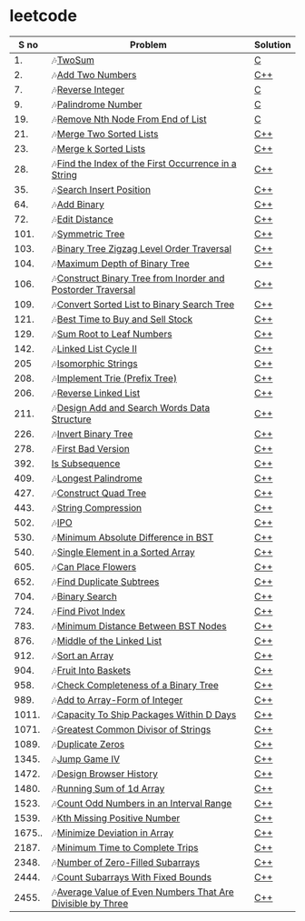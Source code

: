 # leetcode

| S no| Problem| Solution|
| ------| ------| ------|
| 1.| 🎶[TwoSum](https://leetcode.com/problems/two-sum/)| [C](https://github.com/YasothaRamamoorthy/leetcode/blob/main/problems/twosum/twosum.c)|
| 2.| 🎶[Add Two Numbers](https://leetcode.com/problems/add-two-numbers/description/)| [C++](https://github.com/YasothaRamamoorthy/leetcode/blob/main/problems/twosum/addtwonumber.cpp)|
| 7.| 🎶[Reverse Integer](https://leetcode.com/problems/reverse-integer/)| [C](https://github.com/YasothaRamamoorthy/leetcode/blob/main/problems/twosum/Reverse%20Integer.c)|
| 9.| 🎶[Palindrome Number](https://leetcode.com/problems/palindrome-number/)| [C](https://github.com/YasothaRamamoorthy/leetcode/blob/main/problems/twosum/Palindrome%20Number.c)|
| 19.| 🎶[Remove Nth Node From End of List](https://leetcode.com/problems/palindrome-number/)| [C](https://github.com/YasothaRamamoorthy/leetcode/blob/main/problems/twosum/Remove%20Nth%20Node%20From%20End%20of%20List.cpp)|
| 21.| 🎶[Merge Two Sorted Lists](https://leetcode.com/problems/merge-two-sorted-lists/?envType=study-plan&id=level-1)| [C++](https://github.com/YasothaRamamoorthy/leetcode/blob/main/problems/twosum/Merge%20Two%20Sorted%20Lists.cpp)|
| 23.| 🎶[Merge k Sorted Lists](https://leetcode.com/problems/merge-k-sorted-lists/description/)| [C++](https://github.com/YasothaRamamoorthy/leetcode/blob/main/problems/twosum/Merge%20k%20Sorted%20Lists.cpp)|
| 28.| 🎶[Find the Index of the First Occurrence in a String](https://leetcode.com/problems/find-the-index-of-the-first-occurrence-in-a-string/description/)| [C++](https://github.com/YasothaRamamoorthy/leetcode/blob/main/problems/twosum/Find%20the%20Index%20of%20the%20First%20Occurrence%20in%20a%20String.cpp)|
| 35.| 🎶[Search Insert Position](https://leetcode.com/problems/search-insert-position/description/)| [C++](https://github.com/YasothaRamamoorthy/leetcode/blob/main/problems/twosum/Search%20Insert%20Position.cpp)|
| 64.| 🎶[Add Binary](https://leetcode.com/problems/remove-nth-node-from-end-of-list/)| [C++](https://github.com/YasothaRamamoorthy/leetcode/blob/main/problems/twosum/Add%20Binary.cpp)|
| 72.| 🎶[Edit Distance](https://leetcode.com/problems/edit-distance/description/)| [C++](https://github.com/YasothaRamamoorthy/leetcode/blob/main/problems/twosum/Edit%20Distance.cpp)|
| 101.| 🎶[Symmetric Tree](https://leetcode.com/problems/symmetric-tree/description/)| [C++](https://github.com/YasothaRamamoorthy/leetcode/blob/main/problems/twosum/Symmetric%20Tree.cpp)|
| 103.| 🎶[Binary Tree Zigzag Level Order Traversal](https://leetcode.com/problems/binary-tree-zigzag-level-order-traversal/description/)| [C++](https://github.com/YasothaRamamoorthy/leetcode/blob/main/problems/twosum/Binary%20Tree%20Zigzag%20Level%20Order%20Traversal.cpp)|
| 104.| 🎶[Maximum Depth of Binary Tree](https://leetcode.com/problems/maximum-depth-of-binary-tree/)| [C++](https://github.com/YasothaRamamoorthy/leetcode/blob/main/problems/twosum/Maximum%20Depth%20of%20Binary%20Tree.cpp)|
| 106.| 🎶[Construct Binary Tree from Inorder and Postorder Traversal](https://leetcode.com/problems/construct-binary-tree-from-inorder-and-postorder-traversal/)| [C++](https://github.com/YasothaRamamoorthy/leetcode/blob/main/problems/twosum/Construct%20Binary%20Tree%20from%20Inorder%20and%20Postorder%20Traversal.cpp)|
| 109.| 🎶[Convert Sorted List to Binary Search Tree](https://leetcode.com/problems/convert-sorted-list-to-binary-search-tree/description/)| [C++](https://github.com/YasothaRamamoorthy/leetcode/blob/main/problems/twosum/Convert%20Sorted%20List%20to%20Binary%20Search%20Tree.cpp)|
| 121.| 🎶[Best Time to Buy and Sell Stock](https://leetcode.com/problems/best-time-to-buy-and-sell-stock/)| [C++](https://github.com/YasothaRamamoorthy/leetcode/blob/main/problems/twosum/Best%20Time%20to%20Buy%20and%20Sell%20Stock.cpp)|
| 129.| 🎶[Sum Root to Leaf Numbers](https://leetcode.com/problems/sum-root-to-leaf-numbers/description/)| [C++](https://github.com/YasothaRamamoorthy/leetcode/blob/main/problems/twosum/Sum%20Root%20to%20Leaf%20Numbers.cpp)|
| 142.| 🎶[Linked List Cycle II](https://leetcode.com/problems/linked-list-cycle-ii/description/)| [C++](https://github.com/YasothaRamamoorthy/leetcode/blob/main/problems/twosum/Linked%20List%20Cycle%20II.cpp)|
| 205| 🎶[Isomorphic Strings](https://leetcode.com/problems/isomorphic-strings/?envType=study-plan&id=level-1)| [C++](https://github.com/YasothaRamamoorthy/leetcode/blob/main/problems/twosum/Isomorphic%20Strings.cpp)|
| 208.| 🎶[Implement Trie (Prefix Tree)](https://leetcode.com/problems/implement-trie-prefix-tree/description/)| [C++](https://github.com/YasothaRamamoorthy/leetcode/blob/main/problems/twosum/Implement%20Trie%20(Prefix%20Tree).cpp)|
| 206.| 🎶[Reverse Linked List](https://leetcode.com/problems/reverse-linked-list/?envType=study-plan&id=level-1)| [C++](https://github.com/YasothaRamamoorthy/leetcode/blob/main/problems/twosum/Reverse%20Linked%20List.cpp)|
| 211.| 🎶[Design Add and Search Words Data Structure](https://leetcode.com/problems/design-add-and-search-words-data-structure/description/)| [C++](https://github.com/YasothaRamamoorthy/leetcode/blob/main/problems/twosum/Design%20Add%20and%20Search%20Words%20Data%20Structure.cpp)|
| 226.| 🎶[Invert Binary Tree](https://leetcode.com/problems/invert-binary-tree/description/)| [C++](https://github.com/YasothaRamamoorthy/leetcode/blob/main/problems/twosum/Invert%20Binary%20Tree.cpp)|
| 278.| 🎶[First Bad Version](https://leetcode.com/problems/first-bad-version/description/)| [C++](https://github.com/YasothaRamamoorthy/leetcode/blob/main/problems/twosum/First%20Bad%20Version.cpp)|
|392.|  [Is Subsequence](https://leetcode.com/problems/is-subsequence/?envType=study-plan&id=level-1)|[C++](https://github.com/YasothaRamamoorthy/leetcode/blob/main/problems/twosum/Is%20Subsequence.cpp)|
| 409.| 🎶[Longest Palindrome](https://leetcode.com/problems/longest-palindrome/description/)| [C++](https://github.com/YasothaRamamoorthy/leetcode/blob/main/problems/twosum/Longest%20Palindrome.cpp)|
| 427.| 🎶[Construct Quad Tree](https://leetcode.com/problems/construct-quad-tree/description/)| [C++](https://github.com/YasothaRamamoorthy/leetcode/blob/main/problems/twosum/Construct%20Quad%20Tree.cpp)|
| 443.| 🎶[String Compression](https://leetcode.com/problems/string-compression/description/)| [C++](https://github.com/YasothaRamamoorthy/leetcode/blob/main/problems/twosum/String%20Compression.cpp)|
| 502.| 🎶[IPO](https://leetcode.com/problems/ipo/)| [C++](https://github.com/YasothaRamamoorthy/leetcode/blob/main/problems/twosum/IPO.cpp)|
| 530.| 🎶[Minimum Absolute Difference in BST](https://leetcode.com/problems/minimum-absolute-difference-in-bst/description/)| [C++](https://github.com/YasothaRamamoorthy/leetcode/blob/main/problems/twosum/Minimum%20Absolute%20Difference%20in%20BST.cpp)|
| 540.| 🎶[Single Element in a Sorted Array](https://leetcode.com/problems/single-element-in-a-sorted-array/description/)| [C++](https://github.com/YasothaRamamoorthy/leetcode/blob/main/problems/twosum/Single%20Element%20in%20a%20Sorted%20Array.cpp)|
| 605.| 🎶[Can Place Flowers](https://leetcode.com/problems/can-place-flowers/description/)| [C++](https://github.com/YasothaRamamoorthy/leetcode/blob/main/problems/twosum/Can%20Place%20Flowers.cpp)|
| 652.| 🎶[Find Duplicate Subtrees](https://leetcode.com/problems/find-duplicate-subtrees/description/)| [C++](https://github.com/YasothaRamamoorthy/leetcode/blob/main/problems/twosum/Find%20Duplicate%20Subtrees.cpp)|
| 704.| 🎶[Binary Search](https://leetcode.com/problems/binary-search/description/)| [C++](https://github.com/YasothaRamamoorthy/leetcode/blob/main/problems/twosum/Binary%20Search.cpp)|
| 724.| 🎶[Find Pivot Index](https://leetcode.com/problems/find-pivot-index/description/)| [C++](https://github.com/YasothaRamamoorthy/leetcode/blob/main/problems/twosum/Find%20Pivot%20Index.cpp)|
| 783.| 🎶[Minimum Distance Between BST Nodes](https://leetcode.com/problems/minimum-distance-between-bst-nodes/description/)| [C++](https://github.com/YasothaRamamoorthy/leetcode/blob/main/problems/twosum/Minimum%20Distance%20Between%20BST%20Nodes.cpp)|
| 876.| 🎶[Middle of the Linked List](https://leetcode.com/problems/middle-of-the-linked-list/description/)| [C++](https://github.com/YasothaRamamoorthy/leetcode/blob/main/problems/twosum/Middle%20of%20the%20Linked%20List.cpp)|
| 912.| 🎶[Sort an Array](https://leetcode.com/problems/sort-an-array/description/)| [C++](https://github.com/YasothaRamamoorthy/leetcode/blob/main/problems/twosum/Sort%20an%20Array.cpp)|
| 904.| 🎶[Fruit Into Baskets](https://leetcode.com/problems/fruit-into-baskets/description/)| [C++](https://github.com/YasothaRamamoorthy/leetcode/blob/main/problems/twosum/Fruit%20Into%20Baskets.cpp)|
| 958.| 🎶[Check Completeness of a Binary Tree](https://leetcode.com/problems/check-completeness-of-a-binary-tree/description/)| [C++](https://github.com/YasothaRamamoorthy/leetcode/blob/main/problems/twosum/Check%20Completeness%20of%20a%20Binary%20Tree.cpp)|
| 989.| 🎶[Add to Array-Form of Integer](https://leetcode.com/problems/add-to-array-form-of-integer/description/)| [C++](https://github.com/YasothaRamamoorthy/leetcode/blob/main/problems/twosum/Add%20to%20Array-Form%20of%20Integer.cpp)|
| 1011.| 🎶[Capacity To Ship Packages Within D Days](https://leetcode.com/problems/capacity-to-ship-packages-within-d-days/description/)| [C++](https://github.com/YasothaRamamoorthy/leetcode/blob/main/problems/twosum/Capacity%20To%20Ship%20Packages%20Within%20D%20Days.cpp)|
|1071.| 🎶[Greatest Common Divisor of Strings](https://leetcode.com/problems/greatest-common-divisor-of-strings/)| [C++](https://github.com/YasothaRamamoorthy/leetcode/blob/main/problems/twosum/Greatest%20Common%20Divisor%20of%20Strings.cpp)|
|1089.| 🎶[Duplicate Zeros](https://leetcode.com/problems/duplicate-zeros/description/)| [C++](https://github.com/YasothaRamamoorthy/leetcode/blob/main/problems/twosum/Duplicate%20Zeros.cpp)|
|1345.| 🎶[Jump Game IV](https://leetcode.com/problems/jump-game-iv/description/)| [C++](https://github.com/YasothaRamamoorthy/leetcode/blob/main/problems/twosum/Jump%20Game%20IV.cpp)|
|1472.| 🎶[Design Browser History](https://leetcode.com/problems/design-browser-history/description/)| [C++](https://github.com/YasothaRamamoorthy/leetcode/blob/main/problems/twosum/Design%20Browser%20History.cpp)|
|1480.| 🎶[Running Sum of 1d Array](https://leetcode.com/problems/running-sum-of-1d-array/?envType=study-plan&id=level-1)| [C++](https://github.com/YasothaRamamoorthy/leetcode/blob/main/Running%20Sum%20of%201d%20Array.cpp)|
|1523.| 🎶[Count Odd Numbers in an Interval Range](https://leetcode.com/problems/count-odd-numbers-in-an-interval-range/description/)| [C++](https://github.com/YasothaRamamoorthy/leetcode/blob/main/problems/twosum/Count%20Odd%20Numbers%20in%20an%20Interval%20Range.cpp)|
|1539.| 🎶[Kth Missing Positive Number](https://leetcode.com/problems/kth-missing-positive-number/description/)| [C++](https://github.com/YasothaRamamoorthy/leetcode/blob/main/problems/twosum/Kth%20Missing%20Positive%20Number.cpp)|
|1675..| 🎶[Minimize Deviation in Array](https://leetcode.com/problems/minimize-deviation-in-array/description/)| [C++](https://github.com/YasothaRamamoorthy/leetcode/blob/main/problems/twosum/Minimize%20Deviation%20in%20Array.cpp)|
|2187.| 🎶[Minimum Time to Complete Trips](https://leetcode.com/problems/minimum-time-to-complete-trips/description/)| [C++](https://github.com/YasothaRamamoorthy/leetcode/blob/main/problems/twosum/Minimum%20Time%20to%20Complete%20Trips.cpp)|
|2348.| 🎶[Number of Zero-Filled Subarrays](https://leetcode.com/problems/number-of-zero-filled-subarrays/description/)| [C++](https://github.com/YasothaRamamoorthy/leetcode/blob/main/problems/twosum/Number%20of%20Zero-Filled%20Subarrays.cpp)|
|2444.| 🎶[Count Subarrays With Fixed Bounds](https://leetcode.com/problems/count-subarrays-with-fixed-bounds/description/)| [C++](https://github.com/YasothaRamamoorthy/leetcode/blob/main/problems/twosum/Count%20Subarrays%20With%20Fixed%20Bounds.cpp)|
|2455.| 🎶[Average Value of Even Numbers That Are Divisible by Three](https://leetcode.com/problems/average-value-of-even-numbers-that-are-divisible-by-three/)| [C++](https://github.com/YasothaRamamoorthy/leetcode/blob/main/problems/twosum/Average%20Value%20of%20Even%20Numbers%20That%20Are%20Divisible%20by%20Three.cpp)|

